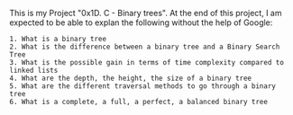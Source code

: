 This is my Project "0x1D. C - Binary trees".
At the end of this project, I am expected to be able to explan the following without the help of Google:

	1. What is a binary tree
	2. What is the difference between a binary tree and a Binary Search Tree
	3. What is the possible gain in terms of time complexity compared to linked lists
	4. What are the depth, the height, the size of a binary tree
	5. What are the different traversal methods to go through a binary tree
	6. What is a complete, a full, a perfect, a balanced binary tree

